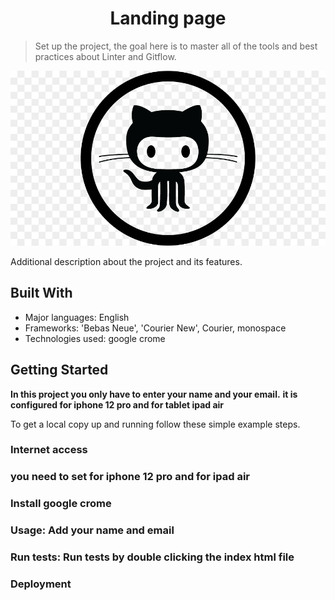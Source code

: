 
<h1 align="center">Landing page</h1>

> Set up the project, the goal here is to master all of the tools and best practices about Linter and Gitflow.

<img src="catgit.jpg" backgrount="black">

Additional description about the project and its features.

## Built With

- Major languages: English
- Frameworks: 'Bebas Neue', 'Courier New', Courier, monospace
- Technologies used: google crome

## Getting Started

**In this project you only have to enter your name and your email.**
**it is configured for iphone 12 pro and for tablet ipad air**

To get a local copy up and running follow these simple example steps.

### Internet access 

### you need to set for iphone 12 pro and for ipad air

### Install google crome

### Usage: Add your name and email

### Run tests: Run tests by double clicking the index html file

### Deployment

